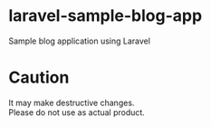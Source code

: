 # laravel-sample-blog-app
Sample blog application using Laravel

# Caution
It may make destructive changes.  
Please do not use as actual product.
